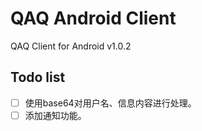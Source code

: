# QAQ  Android Client
QAQ Client for Android
v1.0.2

## Todo list
- [ ] 使用base64对用户名、信息内容进行处理。
- [ ] 添加通知功能。
